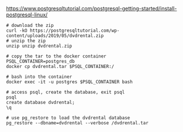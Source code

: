 https://www.postgresqltutorial.com/postgresql-getting-started/install-postgresql-linux/  

```
# download the zip
curl -kO https://postgresqltutorial.com/wp-content/uploads/2019/05/dvdrental.zip
# unzip the zip
unzip unzip dvdrental.zip

# copy the tar to the docker container
PSQL_CONTAINER=postgres_db
docker cp dvdrental.tar $PSQL_CONTAINER:/

# bash into the container
docker exec -it -u postgres $PSQL_CONTAINER bash

# access psql, create the database, exit psql
psql
create database dvdrental;
\q

# use pg_restore to load the dvdrental database
pg_restore --dbname=dvdrental --verbose /dvdrental.tar
```